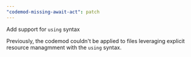 ```yaml
---
"codemod-missing-await-act": patch
---
```


Add support for `using` syntax

Previously, the codemod couldn't be applied to files leveraging explicit resource
managmment with the `using` syntax.
